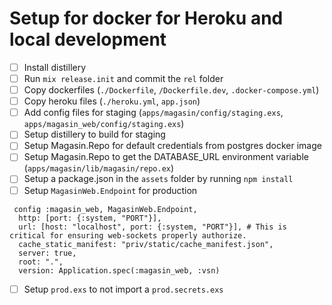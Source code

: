 # Setup for docker for Heroku and local development
- [ ] Install distillery
- [ ] Run `mix release.init` and commit the `rel` folder
- [ ] Copy dockerfiles (`./Dockerfile`, `/Dockerfile.dev`, `.docker-compose.yml`)
- [ ] Copy heroku files (`./heroku.yml`, `app.json`)
- [ ] Add config files for staging (`apps/magasin/config/staging.exs`, `apps/magasin_web/config/staging.exs`)
- [ ] Setup distillery to build for staging
- [ ] Setup Magasin.Repo for default credentials from postgres docker image
- [ ] Setup Magasin.Repo to get the DATABASE_URL environment variable (`apps/magasin/lib/magasin/repo.ex`)
- [ ] Setup a package.json in the `assets` folder by running `npm install`
- [ ] Setup `MagasinWeb.Endpoint` for production
```
 config :magasin_web, MagasinWeb.Endpoint,
  http: [port: {:system, "PORT"}],
  url: [host: "localhost", port: {:system, "PORT"}], # This is critical for ensuring web-sockets properly authorize.
  cache_static_manifest: "priv/static/cache_manifest.json",
  server: true,
  root: ".",
  version: Application.spec(:magasin_web, :vsn)

```
- [ ] Setup `prod.exs` to not import a `prod.secrets.exs`
